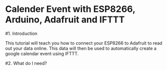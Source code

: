 # Calender Event with ESP8266, Arduino, Adafruit and IFTTT

#1. Introduction

This tutorial will teach you how to connect your ESP8266 to Adafruit to read out your data online. This data will then be used to automatically create a google calendar event using IFTTT.

#2. What do I need?


